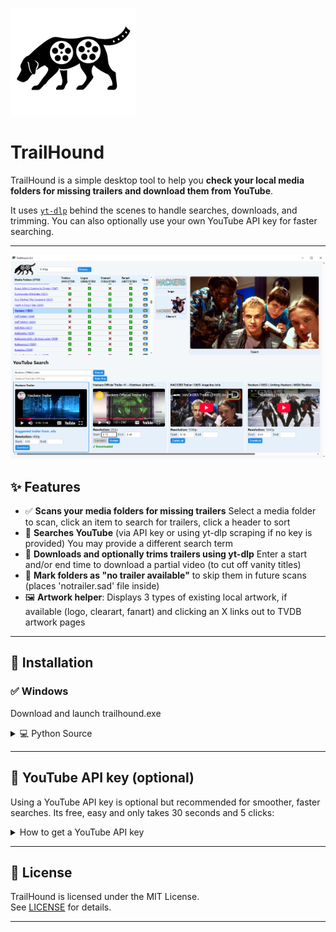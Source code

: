 <p align="left">
  <img src="th.png" alt="TrailHound Logo" width="200">
</p>

#    TrailHound

TrailHound is a simple desktop tool to help you **check your local media folders for missing trailers and download them from YouTube**.

It uses [`yt-dlp`](https://github.com/yt-dlp/yt-dlp) behind the scenes to handle searches, downloads, and trimming. You can also optionally use your own YouTube API key for faster searching.

---

![Screenshot](screenshots/1.PNG)

## ✨ Features

- ✅ **Scans your media folders for missing trailers** Select a media folder to scan, click an item to search for trailers, click a header to sort
- 🔎 **Searches YouTube** (via API key or using yt-dlp scraping if no key is provided) You may provide a different search term
- 🎥 **Downloads and optionally trims trailers using yt-dlp** Enter a start and/or end time to download a partial video (to cut off vanity titles) 
- 🚫 **Mark folders as "no trailer available"** to skip them in future scans (places 'notrailer.sad' file inside)
- 🖼️ **Artwork helper**: Displays 3 types of existing local artwork, if available (logo, clearart, fanart) and clicking an X links out to TVDB artwork pages
---

## 🚀 Installation

### ✅ Windows

Download and launch trailhound.exe

<details>
<summary>💻 Python Source</summary>

### Requirements

- Python 3.9 or newer
- [`yt-dlp`](https://github.com/yt-dlp/yt-dlp) installed and on your PATH

### Install Python dependencies

```
pip install -r requirements.txt
```

### Install yt-dlp

```
pip install -U yt-dlp
```

### Required files

Download index.html, th_ytdlp_runner.exe and trailhound.py


### Run

```
python trailhound.py
```

</details>

---

## 🔑 YouTube API key (optional)

Using a YouTube API key is optional but recommended for smoother, faster searches. Its free, easy and only takes 30 seconds and 5 clicks:

<details>
<summary>How to get a YouTube API key</summary>

1. Go to [Google Cloud Console](https://console.cloud.google.com/).
2. Create a new project.
3. Enable **YouTube Data API v3**.
4. Create credentials → API key.
5. Copy your key into TrailHound, save it for next run using the "Save API Key" button.

</details>

---

## 📝 License

TrailHound is licensed under the MIT License.  
See [LICENSE](./LICENSE) for details.

---
